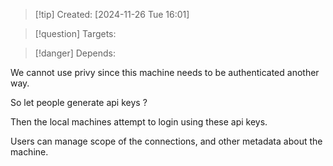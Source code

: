 
>[!tip] Created: [2024-11-26 Tue 16:01]

>[!question] Targets: 

>[!danger] Depends: 

We cannot use privy since this machine needs to be authenticated another way.

So let people generate api keys ?

Then the local machines attempt to login using these api keys.

Users can manage scope of the connections, and other metadata about the machine.